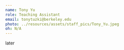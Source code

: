 ```yaml
---
name: Tony Yu
role: Teaching Assistant
email: tonytuzki@berkeley.edu
photo: ../resources/assets/staff_pics/Tony_Yu.jpeg
oh: N/A 
---
```

later
